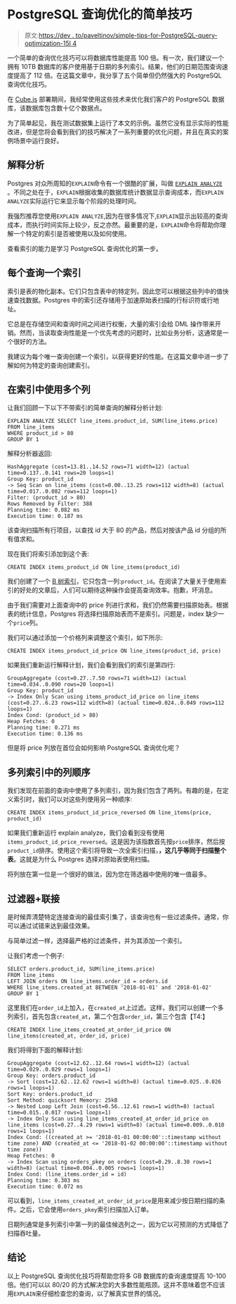 # PostgreSQL 查询优化的简单技巧

> 原文:[https://dev . to/paveltinov/simple-tips-for-PostgreSQL-query-optimization-15l 4](https://dev.to/paveltiunov/simple-tips-for-postgresql-query-optimization-15l4)

一个简单的查询优化技巧可以将数据库性能提高 100 倍。有一次，我们建议一个拥有 10TB 数据库的客户使用基于日期的多列索引。结果，他们的日期范围查询速度提高了 112 倍。在这篇文章中，我分享了五个简单但仍然强大的 PostgreSQL 查询优化技巧。

在 [Cube.js](https://github.com/statsbotco/cube.js) 部署期间，我经常使用这些技术来优化我们客户的 PostgreSQL 数据库，该数据库包含数十亿个数据点。

为了简单起见，我在测试数据集上运行了本文的示例。虽然它没有显示实际的性能改进，但是您将会看到我们的技巧解决了一系列重要的优化问题，并且在真实的案例场景中运行良好。

## [](#explain-analyze)解释分析

Postgres 对众所周知的`EXPLAIN`命令有一个很酷的扩展，叫做 [`EXPLAIN ANALYZE`](https://www.postgresql.org/docs/9.3/static/using-explain.html#USING-EXPLAIN-ANALYZE) 。不同之处在于，`EXPLAIN`根据收集的数据库统计数据显示查询成本，而`EXPLAIN ANALYZE`实际运行它来显示每个阶段的处理时间。

我强烈推荐您使用`EXPLAIN ANALYZE`,因为在很多情况下,`EXPLAIN`显示出较高的查询成本，而执行时间实际上较少，反之亦然。最重要的是，`EXPLAIN`命令将帮助你理解一个特定的索引是否被使用以及如何使用。

查看索引的能力是学习 PostgreSQL 查询优化的第一步。

## [](#one-index-per-query)每个查询一个索引

索引是表的物化副本。它们只包含表中的特定列，因此您可以根据这些列中的值快速查找数据。Postgres 中的索引还存储用于加速原始表扫描的行标识符或行地址。

它总是在存储空间和查询时间之间进行权衡，大量的索引会给 DML 操作带来开销。然而，当读取查询性能是一个优先考虑的问题时，比如业务分析，这通常是一个很好的方法。

我建议为每个唯一查询创建一个索引，以获得更好的性能。在这篇文章中进一步了解如何为特定的查询创建索引。

## [](#using-multiple-columns-in-index)在索引中使用多个列

让我们回顾一下以下不带索引的简单查询的解释分析计划:

```
EXPLAIN ANALYZE SELECT line_items.product_id, SUM(line_items.price)
FROM line_items
WHERE product_id > 80
GROUP BY 1 
```

解释分析器返回:

```
HashAggregate (cost=13.81..14.52 rows=71 width=12) (actual time=0.137..0.141 rows=20 loops=1)
Group Key: product_id
-> Seq Scan on line_items (cost=0.00..13.25 rows=112 width=8) (actual time=0.017..0.082 rows=112 loops=1)
Filter: (product_id > 80)
Rows Removed by Filter: 388
Planning time: 0.082 ms
Execution time: 0.187 ms 
```

该查询扫描所有行项目，以查找 id 大于 80 的产品，然后对按该产品 id 分组的所有值求和。

现在我们将索引添加到这个表:

```
CREATE INDEX items_product_id ON line_items(product_id) 
```

我们创建了一个 [B 树索引](https://en.wikipedia.org/wiki/B-tree)，它只包含一列:`product_id`。在阅读了大量关于使用索引的好处的文章后，人们可以期待这种操作会提高查询效率。抱歉，坏消息。

由于我们需要对上面查询中的 price 列进行求和，我们仍然需要扫描原始表。根据表的统计信息，Postgres 将选择扫描原始表而不是索引。问题是，index 缺少一个`price`列。

我们可以通过添加一个价格列来调整这个索引，如下所示:

```
CREATE INDEX items_product_id_price ON line_items(product_id, price) 
```

如果我们重新运行解释计划，我们会看到我们的索引是第四行:

```
GroupAggregate (cost=0.27..7.50 rows=71 width=12) (actual time=0.034..0.090 rows=20 loops=1)
Group Key: product_id
-> Index Only Scan using items_product_id_price on line_items (cost=0.27..6.23 rows=112 width=8) (actual time=0.024..0.049 rows=112 loops=1)
Index Cond: (product_id > 80)
Heap Fetches: 0
Planning time: 0.271 ms
Execution time: 0.136 ms 
```

但是将 price 列放在首位会如何影响 PostgreSQL 查询优化呢？

## [](#column-order-in-a-multicolumn-index)多列索引中的列顺序

我们发现在前面的查询中使用了多列索引，因为我们包含了两列。有趣的是，在定义索引时，我们可以对这些列使用另一种顺序:

```
CREATE INDEX items_product_id_price_reversed ON line_items(price, product_id) 
```

如果我们重新运行 explain analyze，我们会看到没有使用`items_product_id_price_reversed`。这是因为该指数首先按`price`排序，然后按`product_id`排序。使用这个索引将导致一次全索引扫描，**，这几乎等同于扫描整个表**。这就是为什么 Postgres 选择对原始表使用扫描。

将列放在第一位是一个很好的做法，因为您在筛选器中使用的唯一值最多。

## [](#filters-joins)过滤器+联接

是时候弄清楚特定连接查询的最佳索引集了，该查询也有一些过滤条件。通常，你可以通过试错来达到最佳效果。

与简单过滤一样，选择最严格的过滤条件，并为其添加一个索引。

让我们考虑一个例子:

```
SELECT orders.product_id, SUM(line_items.price)
FROM line_items
LEFT JOIN orders ON line_items.order_id = orders.id
WHERE line_items.created_at BETWEEN '2018-01-01' and '2018-01-02'
GROUP BY 1 
```

这里我们在`order_id`上加入，在`created_at`上过滤。这样，我们可以创建一个多列索引，首先包含`created_at`，第二个包含`order_id`，第三个包含【T4:】

```
CREATE INDEX line_items_created_at_order_id_price ON line_items(created_at, order_id, price) 
```

我们将得到下面的解释计划:

```
GroupAggregate (cost=12.62..12.64 rows=1 width=12) (actual time=0.029..0.029 rows=1 loops=1)
Group Key: orders.product_id
-> Sort (cost=12.62..12.62 rows=1 width=8) (actual time=0.025..0.026 rows=1 loops=1)
Sort Key: orders.product_id
Sort Method: quicksort Memory: 25kB
-> Nested Loop Left Join (cost=0.56..12.61 rows=1 width=8) (actual time=0.015..0.017 rows=1 loops=1)
-> Index Only Scan using line_items_created_at_order_id_price on line_items (cost=0.27..4.29 rows=1 width=8) (actual time=0.009..0.010 rows=1 loops=1)
Index Cond: ((created_at >= '2018-01-01 00:00:00'::timestamp without time zone) AND (created_at <= '2018-01-02 00:00:00'::timestamp without time zone))
Heap Fetches: 0
-> Index Scan using orders_pkey on orders (cost=0.29..8.30 rows=1 width=8) (actual time=0.004..0.005 rows=1 loops=1)
Index Cond: (line_items.order_id = id)
Planning time: 0.303 ms
Execution time: 0.072 ms 
```

可以看到，`line_items_created_at_order_id_price`是用来减少按日期扫描的条件。之后，它会使用`orders_pkey`索引扫描加入订单。

日期列通常是多列索引中第一列的最佳候选列之一，因为它以可预测的方式降低了扫描吞吐量。

## [](#conclusion)结论

以上 PostgreSQL 查询优化技巧将帮助您将多 GB 数据库的查询速度提高 10-100 倍。他们可以以 80/20 的方式解决您的大多数性能瓶颈。这并不意味着您不应该用`EXPLAIN`来仔细检查您的查询，以了解真实世界的情况。